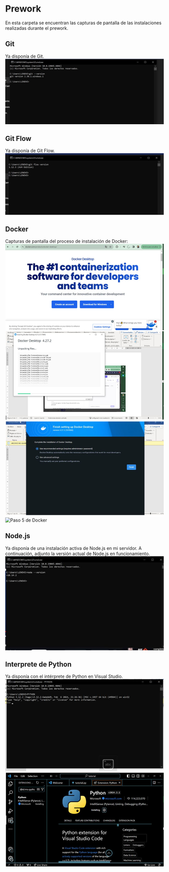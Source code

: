 # Prework
En esta carpeta se encuentran las capturas de pantalla de las instalaciones realizadas durante el prework.

## Git
Ya disponía de Git.
![Captura de pantalla de Git](Git.JPG)

## Git Flow
Ya disponía de Git Flow.
![Captura de pantalla de Git Flow](GitFlow.JPG)

## Docker
Capturas de pantalla del proceso de instalación de Docker:
![Paso 1 de Docker](paso1-docker.JPG)
![Paso 2 de Docker](paso2-docker.JPG)
![Paso 3 de Docker](paso3-docker.JPG)
![Paso 5 de Docker](paso5-docker.JPG)

## Node.js
Ya disponía de una instalación activa de Node.js en mi servidor. A continuación, adjunto la versión actual de Node.js en funcionamiento.
![Captura de pantalla de Node.js](node.JPG)

## Interprete de Python
Ya disponía con el intérprete de Python en Visual Studio.
![Captura de pantalla del intérprete de Python en Visual Studio](python.JPG)
![Captura de pantalla del intérprete de Python](python-interprete.JPG)
